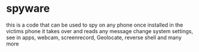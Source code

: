 # spyware
this is a code that can be used to spy on any phone once installed in the victims phone it takes over and reads any message change system settings, see in apps, webcam, screenrecord, Geolocate, reverse shell  and many more
